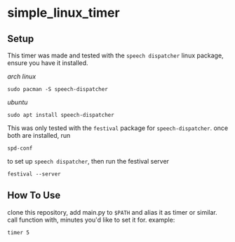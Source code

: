 # simple_linux_timer

## Setup
This timer was made and tested with the `speech dispatcher` linux package, ensure you have it installed.

*arch linux*
```
sudo pacman -S speech-dispatcher
```
*ubuntu*
```
sudo apt install speech-dispatcher
```
This was only tested with the `festival` package for `speech-dispatcher`. once both are installed, run
```
spd-conf
```
to set up `speech dispatcher`, then run the festival server
```
festival --server
```

## How To Use
clone this repository, add main.py to `$PATH` and alias it as timer or similar. call function with,
minutes you'd like to set it for. example:
```
timer 5
```